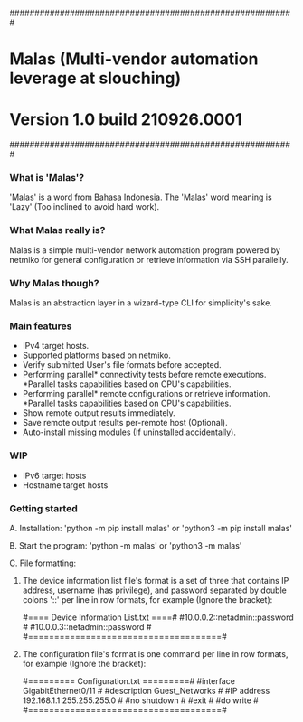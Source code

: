 #########################################################
# Malas (Multi-vendor automation leverage at slouching) #
# Version 1.0 build 210926.0001                         #
#########################################################

### What is 'Malas'? ###
'Malas' is a word from Bahasa Indonesia. The 'Malas' word meaning is 'Lazy' (Too inclined to avoid hard work).

### What Malas really is? ###
Malas is a simple multi-vendor network automation program powered by netmiko for general configuration or retrieve information via SSH parallelly.

### Why Malas though? ###
Malas is an abstraction layer in a wizard-type CLI for simplicity's sake.

### Main features ###
- IPv4 target hosts.
- Supported platforms based on netmiko.
- Verify submitted User's file formats before accepted.
- Performing parallel* connectivity tests before remote executions.
  *Parallel tasks capabilities based on CPU's capabilities.
- Performing parallel* remote configurations or retrieve information.
  *Parallel tasks capabilities based on CPU's capabilities.
- Show remote output results immediately.
- Save remote output results per-remote host (Optional).
- Auto-install missing modules (If uninstalled accidentally).

### WIP ###
- IPv6 target hosts
- Hostname target hosts

### Getting started ###

A. Installation:
   'python -m pip install malas' or 'python3 -m pip install malas'

B. Start the program:
   'python -m malas' or 'python3 -m malas'

C. File formatting:
   1. The device information list file's format is a set of three
      that contains IP address, username (has privilege), and password separated by double colons '::'
      per line in row formats, for example (Ignore the bracket):

      #==== Device Information List.txt ====#
      #10.0.0.2::netadmin::password         #
      #10.0.0.3::netadmin::password         #
      #=====================================#

   2. The configuration file's format is one command per line in row formats, for example (Ignore the bracket):

      #========= Configuration.txt =========#
      #interface GigabitEthernet0/11        #
      #description Guest_Networks           #
      #IP address 192.168.1.1 255.255.255.0 #
      #no shutdown                          #
      #exit                                 #
      #do write                             #
      #=====================================#